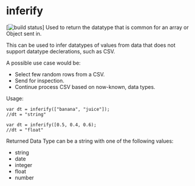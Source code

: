 inferify
===
[![build status](https://travis-ci.org/AvnerCohen/inferify)]
Used to return the datatype that is common for an array or Object sent in.

This can be used to infer datatypes of values from data that does not support datatype declerations, such as CSV.

A possible use case would be:

* Select few random rows from a CSV.
* Send for inspection.
* Continue process CSV based on now-known, data types.
	
Usage:

````
var dt = inferify(["banana", "juice"]);
//dt = "string"
````

````
var dt = inferify([0.5, 0.4, 0.6);
//dt = "float"
````

Returned Data Type can be a string with one of the following values:

* string
* date
* integer
* float
* number
